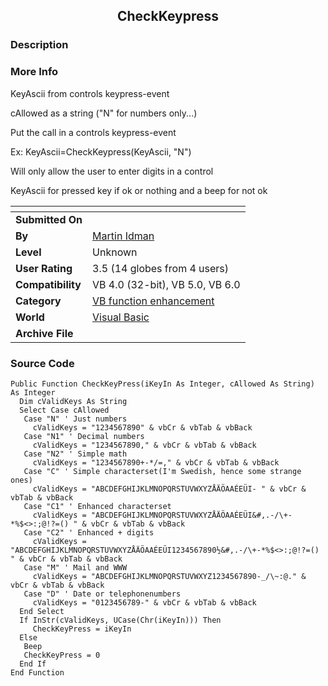 ﻿<div align="center">

## CheckKeypress


</div>

### Description


 
### More Info
 
KeyAscii from controls keypress-event

cAllowed as a string ("N" for numbers only...)

Put the call in a controls keypress-event

Ex: KeyAscii=CheckKeypress(KeyAscii, "N")

Will only allow the user to enter digits in a control

KeyAscii for pressed key if ok or nothing and a beep for not ok


<span>             |<span>
---                |---
**Submitted On**   |
**By**             |[Martin Idman](https://github.com/Planet-Source-Code/PSCIndex/blob/master/ByAuthor/martin-idman.md)
**Level**          |Unknown
**User Rating**    |3.5 (14 globes from 4 users)
**Compatibility**  |VB 4\.0 \(32\-bit\), VB 5\.0, VB 6\.0
**Category**       |[VB function enhancement](https://github.com/Planet-Source-Code/PSCIndex/blob/master/ByCategory/vb-function-enhancement__1-25.md)
**World**          |[Visual Basic](https://github.com/Planet-Source-Code/PSCIndex/blob/master/ByWorld/visual-basic.md)
**Archive File**   |[](https://github.com/Planet-Source-Code/martin-idman-checkkeypress__1-1576/archive/master.zip)





### Source Code

```
Public Function CheckKeyPress(iKeyIn As Integer, cAllowed As String) As Integer
  Dim cValidKeys As String
  Select Case cAllowed
   Case "N" ' Just numbers
     cValidKeys = "1234567890" & vbCr & vbTab & vbBack
   Case "N1" ' Decimal numbers
     cValidKeys = "1234567890," & vbCr & vbTab & vbBack
   Case "N2" ' Simple math
     cValidKeys = "1234567890+-*/=," & vbCr & vbTab & vbBack
   Case "C" ' Simple characterset(I'm Swedish, hence some strange ones)
     cValidKeys = "ABCDEFGHIJKLMNOPQRSTUVWXYZÅÄÖAAÉEÜI- " & vbCr & vbTab & vbBack
   Case "C1" ' Enhanced characterset
     cValidKeys = "ABCDEFGHIJKLMNOPQRSTUVWXYZÅÄÖAAÉEÜI&#,.-/\+-*%$<>:;@!?=() " & vbCr & vbTab & vbBack
   Case "C2" ' Enhanced + digits
     cValidKeys = "ABCDEFGHIJKLMNOPQRSTUVWXYZÅÄÖAAÉEÜI1234567890½&#,.-/\+-*%$<>:;@!?=() " & vbCr & vbTab & vbBack
   Case "M" ' Mail and WWW
     cValidKeys = "ABCDEFGHIJKLMNOPQRSTUVWXYZ1234567890-_/\~:@." & vbCr & vbTab & vbBack
   Case "D" ' Date or telephonenumbers
     cValidKeys = "0123456789-" & vbCr & vbTab & vbBack
  End Select
  If InStr(cValidKeys, UCase(Chr(iKeyIn))) Then
     CheckKeyPress = iKeyIn
  Else
   Beep
   CheckKeyPress = 0
  End If
End Function
```


